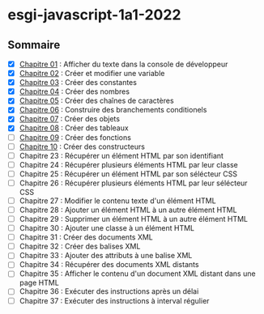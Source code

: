 # esgi-javascript-1a1-2022

## Sommaire

- [X] [Chapitre 01](./chapitre-01) : Afficher du texte dans la console de développeur
- [X] [Chapitre 02](./chapitre-02) : Créer et modifier une variable
- [X] [Chapitre 03](./chapitre-03) : Créer des constantes
- [X] [Chapitre 04](./chapitre-04) : Créer des nombres
- [X] [Chapitre 05](./chapitre-05) : Créer des chaînes de caractères
- [X] [Chapitre 06](./chapitre-06) : Construire des branchements conditionels
- [X] [Chapitre 07](./chapitre-07) : Créer des objets
- [X] [Chapitre 08](./chapitre-08) : Créer des tableaux
- [ ] [Chapitre 09](./chapitre-09) : Créer des fonctions
- [ ] [Chapitre 10](./chapitre-10) : Créer des constructeurs
- [ ] Chapitre 23 : Récupérer un élément HTML par son identifiant
- [ ] Chapitre 24 : Récupérer plusieurs éléments HTML par leur classe
- [ ] Chapitre 25 : Récupérer un élément HTML par son sélécteur CSS
- [ ] Chapitre 26 : Récupérer plusieurs éléments HTML par leur sélécteur CSS
- [ ] Chapitre 27 : Modifier le contenu texte d'un élément HTML
- [ ] Chapitre 28 : Ajouter un élément HTML à un autre élément HTML
- [ ] Chapitre 29 : Supprimer un élément HTML à un autre élément HTML
- [ ] Chapitre 30 : Ajouter une classe à un élément HTML
- [ ] Chapitre 31 : Créer des documents XML
- [ ] Chapitre 32 : Créer des balises XML
- [ ] Chapitre 33 : Ajouter des attributs à une balise XML
- [ ] Chapitre 34 : Récupérer des documents XML distants
- [ ] Chapitre 35 : Afficher le contenu d'un document XML distant dans une page HTML
- [ ] Chapitre 36 : Exécuter des instructions après un délai
- [ ] Chapitre 37 : Exécuter des instructions à interval régulier
